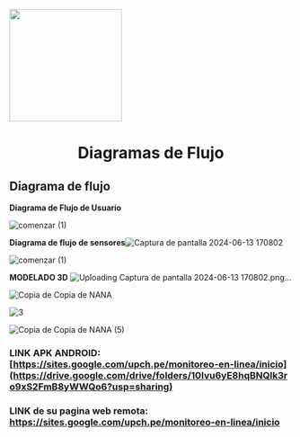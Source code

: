 <p align="left">
  <img src="https://semanadelcannabis.cayetano.edu.pe/assets/img/logo-upch.png" width="200">
  <h1 align="center">Diagramas de Flujo</h1>
</p>





## Diagrama de flujo

**Diagrama de Flujo de Usuario**

![comenzar (1)](https://github.com/lucero-zamora/Grupo3-FdD/assets/165912612/eb9059e1-a847-44c4-aef1-15ed81dab68c)

**Diagrama de flujo de sensores**![Captura de pantalla 2024-06-13 170802](https://github.com/lucero-zamora/Grupo3-FdD/assets/165616361/eae0e4d4-81fe-4337-b10c-b6ddfa176f97)


![comenzar (1)](https://github.com/lucero-zamora/Grupo3-FdD/assets/165912612/eb9059e1-a847-44c4-aef1-15ed81dab68c)

**MODELADO 3D**
![Uploading Captura de pantalla 2024-06-13 170802.png…]()


![Copia de Copia de NANA](https://github.com/lucero-zamora/Grupo3-FdD/assets/166184502/4a44145c-f542-4b70-b9d1-276f64982176)


![3](https://github.com/lucero-zamora/Grupo3-FdD/assets/166184502/03086b76-7ab3-4146-af69-e0f73987c60f)

![Copia de Copia de NANA (5)](https://github.com/lucero-zamora/Grupo3-FdD/assets/166184502/da4858d8-0dca-4ba8-a78f-9f79d2abc172)


### LINK APK ANDROID: [https://sites.google.com/upch.pe/monitoreo-en-linea/inicio](https://drive.google.com/drive/folders/10Ivu6yE8hqBNQlk3ro9xS2FmB8yWWQo6?usp=sharing)
### LINK de su pagina web remota: https://sites.google.com/upch.pe/monitoreo-en-linea/inicio
